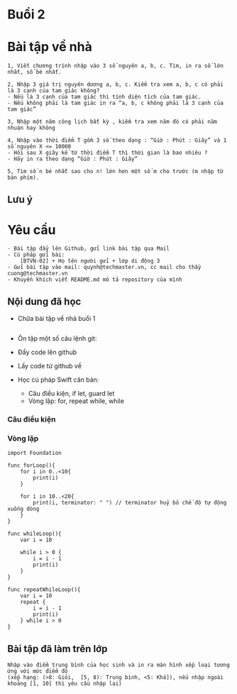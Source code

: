 # Buổi 2

# Bài tập về nhà
    1, Viết chương trình nhập vào 3 số nguyên a, b, c. Tìm, in ra số lớn nhất, số bé nhất.

    2, Nhập 3 giá trị nguyên dương a, b, c. Kiểm tra xem a, b, c có phải là 3 cạnh của tam giác không?
    - Nếu là 3 cạnh của tam giác thì tính diện tích của tam giác.
    - Nếu không phải là tam giác in ra “a, b, c không phải là 3 cạnh của tam giác”

    3, Nhập một năm công lịch bất kỳ , kiểm tra xem năm đó có phải năm nhuận hay không

    4, Nhập vào thời điểm T gồm 3 số theo dạng : “Giờ : Phút : Giây” và 1 số nguyên X <= 10000
    - Hỏi sau X giây kể từ thời điểm T thì thời gian là bao nhiêu ?
    - Hãy in ra theo dạng “Giờ : Phút : Giây”

    5, Tìm số n bé nhất sao cho n! lớn hơn một số m cho trước (m nhập từ bàn phím).
    
## Lưu ý

# Yêu cầu
    - Bài tập đẩy lên Github, gửi link bài tập qua Mail
    - Cú pháp gửi bài:
        [BTVN-02] + Họ tên người gửi + lớp di động 3
    - Gửi bài tập vào mail: quynh@techmaster.vn, cc mail cho thầy cuong@techmaster.vn
    - Khuyến khích viết README.md mô tả repository của mình

## Nội dung đã học
- Chữa bài tập về nhà buổi 1
```

```
- Ôn tập một số câu lệnh git: 
 - Đẩy code lên github
 - Lấy code từ github về
    
- Học cú pháp Swift căn bản:
    - Câu điều kiện, if let, guard let
    - Vòng lặp: for, repeat while, while

### Câu điều kiện

### Vòng lặp
```
import Foundation

func forLoop(){
    for i in 0..<10{
        print(i)
    }
    
    for i in 10..<20{
        print(i, terminator: " ") // terminator huỷ bỏ chế độ tự động xuống dòng
    }
}

func whileLoop(){
    var i = 10
    
    while i > 0 {
        i = i - 1
        print(i)
    }
}

func repeatWhileLoop(){
    var i = 10
    repeat {
        i = i - 1
        print(i)
    } while i > 0
}

```

## Bài tập đã làm trên lớp
    Nhập vào điểm trung bình của học sinh và in ra màn hình xếp loại tương ứng với mức điểm đó 
    (xếp hạng: (>8: Giỏi,  [5, 8): Trung bình, <5: Khá]), nếu nhập ngoài khoảng [1, 10] thì yêu cầu nhập lại)
    
